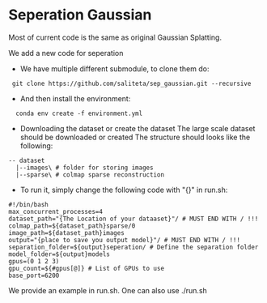 # Seperation Gaussian

Most of current code is the same as original Gaussian Splatting. 

We add a new code for seperation

- We have multiple different submodule, to clone them do:
```
 git clone https://github.com/saliteta/sep_gaussian.git --recursive
```

- And then install the environment: 
```
  conda env create -f environment.yml 
```


- Downloading the dataset or create the dataset
The large scale dataset should be downloaded or created
The structure should looks like the following: 
```
-- dataset
  |--images\ # folder for storing images  
  |--sparse\ # colmap sparse reconstruction
```


- To run it, simply change the following code with "{}" in run.sh:
```
#!/bin/bash
max_concurrent_processes=4
dataset_path="{The Location of your dataaset}"/ # MUST END WITH / !!!
colmap_path=${dataset_path}sparse/0
image_path=${dataset_path}images
output="{place to save you output model}"/ # MUST END WITH / !!!
separation_folder=${output}seperation/ # Define the separation folder
model_folder=${output}models
gpus=(0 1 2 3)
gpu_count=${#gpus[@]} # List of GPUs to use
base_port=6200
```

We provide an example in run.sh. One can also use ./run.sh